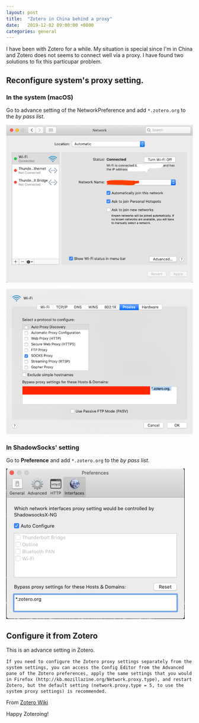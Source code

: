 ```yaml
---
layout: post
title:  "Zotero in China behind a proxy"
date:   2019-12-02 09:00:00 +0800
categories: general
---
```


I have been with Zotero for a while. My situation is special since I'm in China and Zotero does not seems to connect well via a proxy. 
I have found two solutions to fix this particupar problem. 

## Reconfigure system's proxy setting. 

### In the system (macOS)
Go to advance setting of the NetworkPreference and add `*.zotero.org` to the _by pass list_. 

![Advance setting](img/proxy/advance.png)

![Proxy setting](img/proxy/proxy-setting.png)

### In ShadowSocks' setting 
Go to **Preference** and add `*.zotero.org` to the _by pass list_. 

![ShadowSocks by pass list](img/proxy/ss-by-pass-list.png)

## Configure it from Zotero 

This is an advance setting in Zotero. 

```
If you need to configure the Zotero proxy settings separately from the system settings, you can access the Config Editor from the Advanced pane of the Zotero preferences, apply the same settings that you would in Firefox (http://kb.mozillazine.org/Network.proxy.type), and restart Zotero, but the default setting (network.proxy.type = 5, to use the system proxy settings) is recommended.
```
From [Zotero Wiki](https://www.zotero.org/support/kb/connection_error)

Happy Zoteroing!